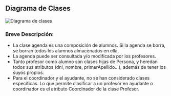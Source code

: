 ## Diagrama de Clases

![Diagrama de clases](https://github.com/p92supeg/p3/blob/master/imagenes/Diagramade%20Clases.jpg)

### Breve Descripción:

 - La clase agenda es una composición de alumnos. Si la agenda se borra, se borran todos los alumnos almacenados en ella.
 - La agenda puede ser consultada y/o modificada por los profesores.
 - Tanto profesor como alumno son clases hijas de Persona, y heredan todos sus atributos (dni, nombre, primerApellido...), además de tener los suyos propios.
 - Para el coordinador y el ayudante, no se han considerado clases especificas. Lo que permite clasificar a un profesor en ayudante o coordinador es el atributo Coordinador de la clase Profesor.